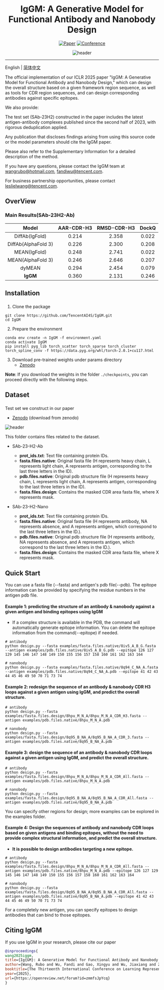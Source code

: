 <div align="center">

# IgGM: A Generative Model for Functional Antibody and Nanobody Design


[![Paper](http://img.shields.io/badge/paper-biorxiv.2024.09.19-B31B1B.svg)](https://www.biorxiv.org/content/10.1101/2024.09.19.613838)
[![Conference](http://img.shields.io/badge/ICLR-2025-4b44ce.svg)](https://openreview.net/forum?id=zmmfsJpYcq)

![header](docs/IgGM_dynamic.gif)

</div>



--------------------------------------------------------------------------------

English | [简体中文](./README-zh.md)



The official implementation of our ICLR 2025 paper "IgGM: A Generative Model for Functional Antibody and Nanobody Design,"
which can design the overall structure based on a given framework region sequence,
as well as tools for CDR region sequences,
and can design corresponding antibodies against specific epitopes.

We also provide:

The test set (SAb-23H2) constructed in the paper includes the latest antigen-antibody complexes published since the second half of 2023, with rigorous deduplication applied.


Any publication that discloses findings arising from using this source code or the model parameters
should cite the IgGM paper.

Please also refer to the Supplementary Information for a detailed description of the method.

If you have any questions, please contact the IgGM team at wangrubo@hotmail.com, fandiwu@tencent.com.

For business partnership opportunities, please contact leslielwang@tencent.com.


## OverView



### Main Results(SAb-23H2-Ab)

|      **Model**      | **AAR-CDR-H3** | **RMSD-CDR-H3** | **DockQ** |
|:-------------------:|:--------------:|:---------------:|:---------:|
|   DiffAb(IgFold)    |     0.214      |      2.358      |   0.022   |
| DiffAb(AlphaFold 3) |     0.226      |      2.300      |   0.208   |
|    MEAN(IgFold)     |     0.248      |      2.741      |   0.022   |
|  MEAN(AlphaFold 3)  |     0.246      |      2.646      |   0.207   |
|       dyMEAN        |     0.294      |      2.454      |   0.079   |
|     **IgGM**      |     0.360      |      2.131      |   0.246   |


## Installation

###
1. Clone the package
```shell
git clone https://github.com/TencentAI4S/IgGM.git
cd IgGM
```

2. Prepare the environment

```shell
conda env create -n IgGM -f environment.yaml
conda activate IgGM
pip install pyg_lib torch_scatter torch_sparse torch_cluster torch_spline_conv -f https://data.pyg.org/whl/torch-2.0.1+cu117.html
```

3. Download pre-trained weights under params directory
    * [Zenodo](https://zenodo.org/records/13790269)

**Note**:
If you download the weights in the folder `./checkpoints`, you can proceed directly with the following steps.

## Dataset
###
Test set we construct in our paper

  * [Zenodo](https://zenodo.org/records/13790269/files/IgGM_Test_set.tar.gz?download=1) (download from zenodo)

![header](docs/dataset.png)

This folder contains files related to the dataset.
- SAb-23-H2-Ab
  - **prot_ids.txt**: Text file containing protein IDs.
  - **fasta.files.native**: Original fasta file (H represents heavy chain, L represents light chain, A represents antigen, corresponding to the last three letters in the ID).
  - **pdb.files.native**: Original pdb structure file (H represents heavy chain, L represents light chain, A represents antigen, corresponding to the last three letters in the ID).
  - **fasta.files.design**: Contains the masked CDR area fasta file, where X represents mask.

- SAb-23-H2-Nano
  - **prot_ids.txt**: Text file containing protein IDs.
  - **fasta.files.native**: Original fasta file (H represents antibody, NA represents absence, and A represents antigen, which correspond to the last three letters in the ID.).
  - **pdb.files.native**: Original pdb structure file (H represents antibody, NA represents absence, and A represents antigen, which correspond to the last three letters in the ID.).
  - **fasta.files.design**: Contains the masked CDR area fasta file, where X represents mask.
## Quick Start

You can use a fasta file (--fasta) and antigen's pdb file(--pdb). The epitope information can be provided by specifying the residue numbers in the antigen pdb file.


#### Example 1: predicting the structure of an antibody & nanobody against a given antigen and binding epitopes using IgGM 
* If a complex structure is available in the PDB, the command will automatically generate epitope information. You can delete the epitope information from the command(--epitope) if needed.
```
# antibody
python design.py --fasta examples/fasta.files.native/8iv5_A_B_G.fasta --antigen examples/pdb.files.native/8iv5_A_B_G.pdb --epitope 126 127 129 145 146 147 148 149 150 155 156 157 158 160 161 162 163 164

# nanobody
python design.py --fasta examples/fasta.files.native/8q94_C_NA_A.fasta --antigen examples/pdb.files.native/8q94_C_NA_A.pdb --epitope 41 42 43 44 45 46 49 50 70 71 73 74
```

#### Example 2: redesign the sequence of an antibody & nanobody CDR H3 loops against a given antigen using IgGM, and predict the overall structure.
```
# antibody
python design.py --fasta examples/fasta.files.design/8hpu_M_N_A/8hpu_M_N_A_CDR_H3.fasta --antigen examples/pdb.files.native/8hpu_M_N_A.pdb

# nanobody
python design.py --fasta examples/fasta.files.design/8q95_B_NA_A/8q95_B_NA_A_CDR_3.fasta --antigen examples/pdb.files.native/8q95_B_NA_A.pdb
```

#### Example 3:  design the sequence of an antibody & nanobody CDR loops against a given antigen using IgGM, and predict the overall structure.
```
# antibody
python design.py --fasta examples/fasta.files.design/8hpu_M_N_A/8hpu_M_N_A_CDR_All.fasta --antigen examples/pdb.files.native/8hpu_M_N_A.pdb

# nanobody
python design.py --fasta examples/fasta.files.design/8q95_B_NA_A/8q95_B_NA_A_CDR_All.fasta --antigen examples/pdb.files.native/8q95_B_NA_A.pdb
```

You can specify other regions for design; more examples can be explored in the examples folder.

#### Example 4: Design the sequences of antibody and nanobody CDR loops based on given antigens and binding epitopes, without the need to provide complex structural information, and predict the overall structure.

* **It is possible to design antibodies targeting a new epitope.**
```
# antibody
python design.py --fasta examples/fasta.files.design/8hpu_M_N_A/8hpu_M_N_A_CDR_All.fasta --antigen examples/pdb.files.native/8hpu_M_N_A.pdb --epitope 126 127 129 145 146 147 148 149 150 155 156 157 158 160 161 162 163 164

# nanobody
python design.py --fasta examples/fasta.files.design/8q95_B_NA_A/8q95_B_NA_A_CDR_All.fasta --antigen examples/pdb.files.native/8q95_B_NA_A.pdb --epitope 41 42 43 44 45 46 49 50 70 71 73 74
```
For a completely new antigen, you can specify epitopes to design antibodies that can bind to those epitopes.



## Citing IgGM

If you use IgGM in your research, please cite our paper

```BibTeX
@inproceedings{
wang2025iggm,
title={Ig{GM}: A Generative Model for Functional Antibody and Nanobody Design},
author={Wang, Rubo and Wu, Fandi and Gao, Xingyu and Wu, Jiaxiang and Zhao, Peilin and Yao, Jianhua},
booktitle={The Thirteenth International Conference on Learning Representations},
year={2025},
url={https://openreview.net/forum?id=zmmfsJpYcq}
}

```



